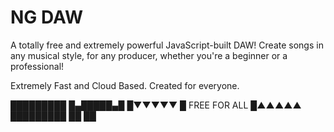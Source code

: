 # NG DAW
A totally free and extremely powerful JavaScript-built DAW!
Create songs in any musical style, for any producer, whether you're a beginner or a professional!

Extremely Fast and Cloud Based. Created for everyone.

█████████
█▄█████▄█
█▼▼▼▼▼
█
 FREE FOR ALL
█▲▲▲▲▲
█████████
 ██ ██
